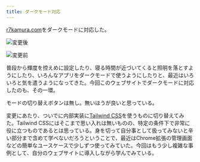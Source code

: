 ```yaml
---
title: ダークモード対応
---
```

[r7kamura.com](https://r7kamura.com/)をダークモードに対応した。

![](https://lh3.googleusercontent.com/docs/ADP-6oHvcexrgNADO4ypUMUyV4hwFyMtNqHGzwYZrOmOs1K0_SQxoHqZF8eS23CvSdtzc09Tj2nhTI3pbZQy5LZRdCYXAst6oQBs7B-fOATvrxGZbPk-LGu2K2JDxF6ln1BipxegrGjHWvBw-hcXkYmIBSHdJe75SjUlBa-xB1zcHkBUywEIcWnJI__CcMyFpj5k8lO2vo_e5yc3Bg7rBXfQhlcgXEKw-NZFGe7X8KWXozUCwQx_BiGKnTuP9p7nRSx6KMT7twQk1wIglFGiN5Hm4FiGsclQDTACunDAAboxlw3mi2N6vubheW_LfLTB6-IaW5IEHOZCP7aXpQBQ3z86OZOnExUaXzbIQY9jdaNSo8lUfmgyrhNbkfX_l6Q9II2I0M3b_OSApnkUHGyoWSxskdF5Ld9qI0EAY3Su-AlGkI7UxXZanBUpE89MC8yRTjSqLzh7ygOUHte2uZNrlYnsfIaAO5_StF3UvDaQ5QRPMC9LQ4j1aok6WQJkANdBtZToUkBKwcL7zxmGNoH8dCqGTj5YA4TxTNMy6K2zLZlP131SkoTAnfwe-Q8JZG6DLCNMEwQE1qIOt2vrw93EJdRl-85Ha9mKenAQ0qqqA7qK2Ull5AWw4RQs26dmYt0r7mfs6VyQ_ufLHDDNazCD_OPMCWP86DcOP8eZlbXDU6LNRi3ZWKOaWSkohBLWX9eroC1XkfFN11g47DAXzoN0VZjqQbi6v7eTzx8ecywTeQRJ9GebatCplobrXqSn9ZqOP4AtmSCHBNvVTvOq_TJ64VKNUBrjop4rw7fsCi8M8lOStRCDAOmpgbKdvCtgQW54sg6VxmJUvP-wsPr4cCdk2Vi-Me7EYw9RJrLbRsU-UgKvDiA-j6ml-L0oeXrZLNhqN02ktQditfZQXQ8CjVuQZ5y-q1vOUFTIAoz43a4Qwm1iIA0r3pocTE5HccQ7wPWmvYN_b9dBzmWL2wPSj6UARUYTRxZZqRAKf2tZ8CRhY8snm9zSoH-6JUe-GIpx4hG5VaYP4GlUsnnxJuiB_qsZaCEFbXm1ZPydcjX236cLW-rKlY_5AkUWvjztbzeRcVqYKdHr3vbbCCDhu3Au1_NBTzhjbMhlrwvJyidZkz-1-JVfBDJNk3poqpqPvjpxfK8tL46w_vxgwb0iODZPK9JIOkxoAAcG_Nn98K5DHcOnb68R6MKtrbLZ4CSUENpfui1xSce_rbLUmH41gTzOSrC04lPobR00zbTf74bubMifHx1p61OlBN01 "変更後")

![](https://lh3.googleusercontent.com/docs/ADP-6oE7fFeFqGQOXcPzktzZV_JJthGQvGN_lQamyGtxWq6iGQ7OdezBsrMmKD3fj5W7t3Gk6PhcSNBL82QMGzBYX2Q38s0oCBmnDXsaG65ODkYWMq-yLOrFbyIp5H9Fy1vhN4bwot2HhW9G3GIa-fDn5qKyJPTLqa4XuJY5G566gmIXbWqm6MrUYJWEFXKKC0dwQcLieJpTix33yX8EtAy50ITC9o3vFqKsPy93uPgSAFW1--YCBlhQsek330ZEWfDYBkUJ5Unam0ARc55JQA4rTl0ZSWyVqwa6f-1NCgRUWJx6J0XybQlhAcfKYHsZ7a3Yen15d2lfDmocbtaGA8KeTLRgg59CX9ArY1lPyy_g_Q-5IPIQoq7bJDAzm9np5ZXztYHpg5L1VEizUpuPbmzdr9lxKJYC76eujQ9tQMZZIG8GxnmiMPYf2EgdIZLpdcc3xLopdsb8gsDz9dsOm77d8_RFQ9evKWhYtaCEGYXlEjYgXF1clt7mzSgNUI7TIp4tHdkaQmBnPqlCnc6W_eF6aGafgni8nl7YwaS9F-3o_thXtpqTek3lQeVDcHNh24sI4s8oFfLYV8XNimoKBZtsaOXNAqdiUX1Sv7lrfCro5XQPLAZKtA5iUYrYLJfLqCGhfOWAL3tGOBvHa8ScyTlOWcpM9DC43VsYdHJOrn8TFwPfUbtL_wa6Z43BcFzrAfxvWT9xAdIzReWOA9Am6N88MLe8N65_SumdBzptBQVE-Ufcky8aTYCWOiyTW1bQm44Htk2PbxKO1qFGEwq_HE-_5IeGaq79fHj0wcrT4sUun76762J3LvoGNzU9yhPZS9Q1kZut9HQ7u_wVTXiCkZFkU5ecjDUqKjCsdHQ1XOMVFsD9aFGzCN2_9jKszx2UxZ5rSeO3zJHndJG7K26LmsS4cWK5zUFqqcDf9EqKP9J9VRdSEA8udUxqgKwRIvD8E2b2i1xwAXgeOG2Df50gHcHIVneep4Q4rS6IxcWpUt1W40zHFBP0_gLznsCtguJmX4675rOoZNYzdjyttaUmkup2pHl6s8p3efN6QnEDfx-VEiVTlvgJ7D-oCniJvk1znqItkC1kR3WHL9BOOmGWxzhho_mIWtkdgQgqhOjgu5TqFHJQeZ9GeFs2jcUE9AMkf9CXI-3soPrs2tJDdxIMqwBYjBFbiZp62doC2xI4pEPJ_mnYsJeEeI7Q-bf06QjKH8TuedXeb6f7JVCLz1YfQEPSsQFUH0rV6jWBLo-sGSYqPrWtBQ5u "変更前")

普段から輝度を控えめに設定したり、寝る時間が近づいてくると照明を落とすようにしたり、いろんなアプリをダークモードで使うようにしたりと、最近はいろいろと気を遣うようになってきた。今回このウェブサイトでダークモードに対応したのも、その一環。

モードの切り替えボタンは無し。無いほうが良いと思っている。

変更にあたり、ついでに内部実装に[Tailwind CSS](https://tailwindcss.com/)を使うものに切り替えてみた。Tailwind CSSにはそこまで思い入れは無いものの、特定の条件下で非常に役に立つものであるとは思っている。身を切って自分事として扱ってみないと辛い部分まで含めて学べないだろうということで、最近はChrome拡張の管理画面などの簡単なユースケースで少しずつ使ってみていた。今回はもう少し複雑な事例として、自分のウェブサイトに導入しながら学んでみている。
